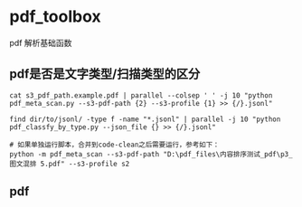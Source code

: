 # pdf_toolbox
pdf 解析基础函数


## pdf是否是文字类型/扫描类型的区分

```shell
cat s3_pdf_path.example.pdf | parallel --colsep ' ' -j 10 "python pdf_meta_scan.py --s3-pdf-path {2} --s3-profile {1} >> {/}.jsonl"

find dir/to/jsonl/ -type f -name "*.jsonl" | parallel -j 10 "python pdf_classfy_by_type.py --json_file {} >> {/}.jsonl"

```

```shell
# 如果单独运行脚本，合并到code-clean之后需要运行，参考如下：
python -m pdf_meta_scan --s3-pdf-path "D:\pdf_files\内容排序测试_pdf\p3_图文混排 5.pdf" --s3-profile s2
```

## pdf
